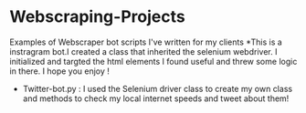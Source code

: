 # Webscraping-Projects
Examples of Webscraper bot scripts I've written for my clients
*This is a instragram bot.I created a class that inherited the selenium webdriver. I initialized and targted the html elements I found useful and threw some logic in
there. I hope you enjoy !
* Twitter-bot.py : I used the Selenium driver class to create my own class and methods to check my local internet speeds and tweet about them!
